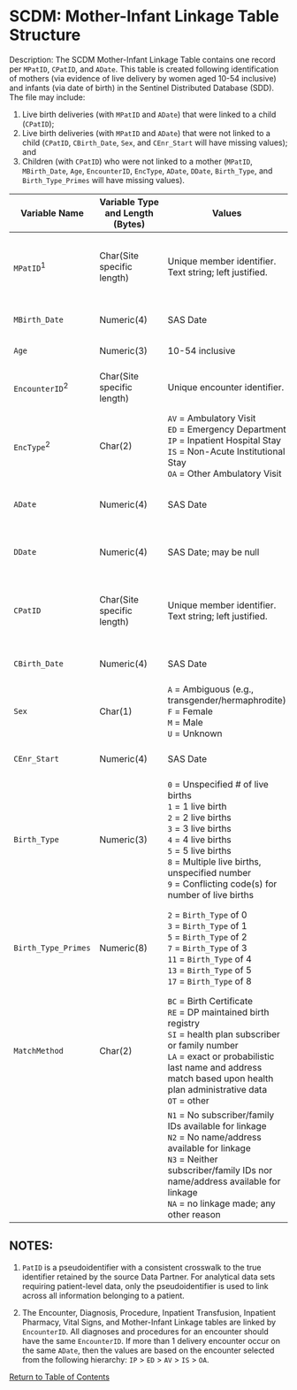 # SCDM: Mother-Infant Linkage Table Structure

Description: The SCDM Mother-Infant Linkage Table contains one record per `MPatID`, `CPatID`, and `ADate`. This table is created following identification of mothers (via evidence of live delivery by women aged 10-54 inclusive) and infants (via date of birth) in the Sentinel Distributed Database (SDD). The file may include:

1. Live birth deliveries (with `MPatID` and `ADate`) that were linked to a child (`CPatID`);
2. Live birth deliveries (with `MPatID` and `ADate`) that were not linked to a child (`CPatID`, `CBirth_Date`, `Sex`, and `CEnr_Start` will have missing values); and
3. Children (with `CPatID`) who were not linked to a mother (`MPatID`, `MBirth_Date`, `Age`, `EncounterID`, `EncType`, `ADate`, `DDate`, ``Birth_Type``, and `Birth_Type_Primes` will have missing values).

| Variable Name | Variable Type and Length (Bytes) | Values | Definition / Comments / Guideline | Example |
|---|---|---|---|---|
| `MPatID`<sup>1</sup> | Char(Site specific length) | Unique member identifier. Text string; left justified. | Arbitrary person-level identifier. Used to link across tables. Length is DP specific. Must match mom `PatID` value in all other SCDM tables.Blank for child-only records. | `123456789012345` |
| `MBirth_Date` | Numeric(4) | SAS Date | Mother `Birth_Date` value from SCDM Demographic table.  Blank for child-only records. | `12/5/1971` |
| `Age` | Numeric(3) | 10-54 inclusive | Mother's age as of `ADate`. Blank for child-only records. | `32` |
| `EncounterID`<sup>2</sup> | Char(Site specific length) | Unique encounter identifier. | `EncounterID` value from SCDM Encounter table, for mother's delivery encounter. Blank for child-only records. | `123456789012345_12242005_99218766_IP` |
| `EncType`<sup>2</sup> | Char(2) | `AV` = Ambulatory Visit<br>`ED` = Emergency Department<br>`IP` = Inpatient Hospital Stay<br>`IS` = Non-Acute Institutional Stay<br>`OA` = Other Ambulatory Visit | `EncType` value from SCDM Encounter table, for mother's delivery encounter. Blank for child-only records. | `IP` |
| `ADate` | Numeric(4) | SAS Date | `ADate` value from SCDM Encounter table, for mother's delivery encounter.Blank for child-only records. | `12/24/200`5 |
| `DDate` | Numeric(4) | SAS Date; may be null | `DDate` value from SCDM Encounter table, for mother's delivery encounter. Blank for child-only records. | `12/31/2005` |
| `CPatID` | Char(Site specific length) | Unique member identifier. Text string; left justified. | Arbitrary person-level identifier. Used to link across tables. Length is DP specific. Must match child `PatID` value in all other SCDM tables. Blank for mother/delivery-only records. | `12341234` |
| `CBirth_Date` | Numeric(4) | SAS Date | Child `Birth_Date` value from SCDM Demographic table. Blank for mother/delivery-only records. | `1/2/2015` |
| `Sex` | Char(1) | `A` = Ambiguous (e.g., transgender/hermaphrodite)<br>`F` = Female<br>`M` = Male<br>`U` = Unknown | Child `Sex` value from SCDM Demographic table. Blank for mother/delivery-only records. | `F` |
| `CEnr_Start` | Numeric(4) | SAS Date | Earliest `Enr_Start` from Enrollment table.Blank for mother/delivery-only records. | `1/1/2005` |
| `Birth_Type` | Numeric(3) | `0` = Unspecified # of live births<br>`1` = 1 live birth<br>`2` = 2 live births<br>`3` = 3 live births<br>`4` = 4 live births<br>`5` = 5 live births<br>`8` = Multiple live births, unspecified number<br>`9` = Conflicting code(s) for number of live births | Based upon ICD-9-CM/ICD-10-CM codes in the health plan data for the delivery admission. Blank for child-only records. | `3` |
| `Birth_Type_Primes` | Numeric(8) | `2` = `Birth_Type` of 0<br>`3` = `Birth_Type` of 1<br>`5` = `Birth_Type` of 2<br>`7` = `Birth_Type` of 3<br>`11` = `Birth_Type` of 4<br>`13` = `Birth_Type` of 5<br>`17` = `Birth_Type` of 8 | Multiplication of all prime numbers assigned to all instances of `Birth_Type` found in delivery codes within the selected encounter.  This provides a record of all values of `Birth_Type` for the selected encounter. Missing/null for child-only records. | `5` |
| `MatchMethod` | Char(2) | `BC` = Birth Certificate<br>`RE` = DP maintained birth registry<br>`SI` = health plan subscriber or family number<br>`LA` = exact or probabilistic last name and address match based upon health plan administrative data<br>`OT` = other<br> | Prioritized method of linkage for mom-baby match, or reason for unlinked record. For linked records, prioritize so that only one method is listed: `RE` > `SI` > `LA` > `BC` > `OT` | `RE` |
|  |  | `N1` = No subscriber/family IDs available for linkage<br>`N2` = No name/address available for linkage<br>`N3` = Neither subscriber/family IDs nor name/address available for linkage<br>`NA` = no linkage made; any other reason | Prioritized method of linkage for mom-baby match, or reason for unlinked record.For cases where a mother/delivery is not linked to a child OR a child is not linked to a mother/delivery, the value of this variable should be one of `N1`, `N2`, `N3`, or `NA` only | `N2` |

## NOTES:

1. `PatID` is a pseudoidentifier with a consistent crosswalk to the true identifier retained by the source Data Partner. For analytical data sets requiring patient-level data, only the pseudoidentifier is used to link across all information belonging to a patient.

2. The Encounter, Diagnosis, Procedure, Inpatient Transfusion, Inpatient Pharmacy, Vital Signs, and Mother-Infant Linkage tables are linked by `EncounterID`. All diagnoses and procedures for an encounter should have the same `EncounterID`. If more than 1 delivery encounter occur on the same `ADate`, then the values are based on the encounter selected from the following hierarchy: `IP` > `ED` > `AV` > `IS` > `OA`.

[Return to Table of Contents](atoc_scdm.md) 